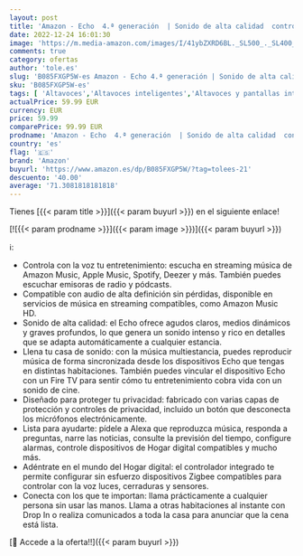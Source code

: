 ```yaml
---
layout: post
title: 'Amazon - Echo  4.ª generación  | Sonido de alta calidad  controlador de Hogar digital integrado y Alexa | Blanco'
date: 2022-12-24 16:01:30
image: 'https://m.media-amazon.com/images/I/41ybZXRD6BL._SL500_._SL400_.jpg'
comments: true
category: ofertas
author: 'tole.es'
slug: 'B085FXGP5W-es Amazon - Echo 4.ª generación | Sonido de alta calidad...'
sku: 'B085FXGP5W-es'
tags: [ 'Altavoces','Altavoces inteligentes','Altavoces y pantallas inteligentes Echo','Dispositivos Amazon','Dispositivos Amazon y Accesorios','Electrónica','Equipos de audio y Hi-Fi','alexa','amazon','🇪🇸', ]
actualPrice: 59.99 EUR
currency: EUR
price: 59.99
comparePrice: 99.99 EUR
prodname: 'Amazon - Echo  4.ª generación  | Sonido de alta calidad  controlador de Hogar digital integrado y Alexa | Blanco'
country: 'es'
flag: '🇪🇸'
brand: 'Amazon'
buyurl: 'https://www.amazon.es/dp/B085FXGP5W/?tag=tolees-21'
descuento: '40.00'
average: '71.3081818181818'
---
```


Tienes [{{< param title >}}]({{< param buyurl >}}) en el siguiente enlace!

[![{{< param prodname >}}]({{< param image >}})]({{< param buyurl >}})

ℹ️:

- Controla con la voz tu entretenimiento: escucha en streaming música de Amazon Music, Apple Music, Spotify, Deezer y más. También puedes escuchar emisoras de radio y pódcasts.
- Compatible con audio de alta definición sin pérdidas, disponible en servicios de música en streaming compatibles, como Amazon Music HD.
- Sonido de alta calidad: el Echo ofrece agudos claros, medios dinámicos y graves profundos, lo que genera un sonido intenso y rico en detalles que se adapta automáticamente a cualquier estancia.
- Llena tu casa de sonido: con la música multiestancia, puedes reproducir música de forma sincronizada desde los dispositivos Echo que tengas en distintas habitaciones. También puedes vincular el dispositivo Echo con un Fire TV para sentir cómo tu entretenimiento cobra vida con un sonido de cine.
- Diseñado para proteger tu privacidad: fabricado con varias capas de protección y controles de privacidad, incluido un botón que desconecta los micrófonos electrónicamente.
- Lista para ayudarte: pídele a Alexa que reproduzca música, responda a preguntas, narre las noticias, consulte la previsión del tiempo, configure alarmas, controle dispositivos de Hogar digital compatibles y mucho más.
- Adéntrate en el mundo del Hogar digital: el controlador integrado te permite configurar sin esfuerzo dispositivos Zigbee compatibles para controlar con la voz luces, cerraduras y sensores.
- Conecta con los que te importan: llama prácticamente a cualquier persona sin usar las manos. Llama a otras habitaciones al instante con Drop In o realiza comunicados a toda la casa para anunciar que la cena está lista.

[🛒 Accede a la oferta!!]({{< param buyurl >}})
